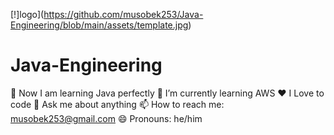 [!]logo](https://github.com/musobek253/Java-Engineering/blob/main/assets/template.jpg)
# Java-Engineering
🔭 Now I am learning Java perfectly
🌱 I’m currently learning AWS
❤️ I Love to code
💬 Ask me about anything
📫 How to reach me: musobek253@gmail.com
😄 Pronouns: he/him
